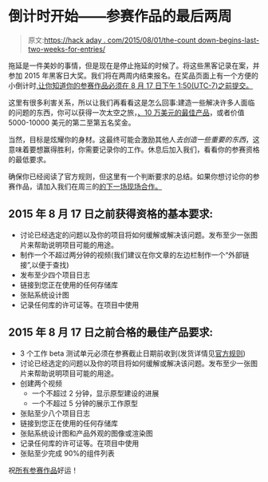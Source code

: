 # 倒计时开始——参赛作品的最后两周

> 原文:[https://hack aday . com/2015/08/01/the-count down-begins-last-two-weeks-for-entries/](https://hackaday.com/2015/08/01/the-countdown-begins-last-two-weeks-for-entries/)

拖延是一件美妙的事情，但是现在是停止拖延的时候了。将这些黑客记录在案，并参加 2015 年黑客日大奖。我们将在两周内结束报名。在奖品页面上有一个方便的小倒计时[,让你知道你的参赛作品必须在 8 月 17 日下午 1:50(UTC-7)之前提交。](https://hackaday.io/prize)

这里有很多利害关系，所以让我们再看看这是怎么回事:建造一些解决许多人面临的问题的东西，你可以获得一次太空之旅，[、10 万美元的最佳产品](https://hackaday.io/prize#BestProduct)，或者价值 5000-10000 美元的第二至第五名奖金。

当然，目标是炫耀你的身材。这最终可能会激励其他人*去创造一些重要的东西*，这意味着要想赢得胜利，你需要记录你的工作。休息后加入我们，看看你的参赛资格的最低要求。

确保你已经阅读了官方规则，但这里有一个判断要求的总结。如果你想讨论你的参赛作品，请加入我们在周三的[的下一场现场合作。](https://hackaday.io/event/7030-hackaday-prize-collaboratorium-6)

## 2015 年 8 月 17 日之前获得资格的基本要求:

*   讨论已经选定的问题以及你的项目将如何缓解或解决该问题。发布至少一张图片来帮助说明项目可能的用途。
*   制作一个不超过两分钟的视频(我们建议在你文章的左边栏制作一个“外部链接”,以便于查找)
*   发布至少四个项目日志
*   链接到您正在使用的任何存储库
*   张贴系统设计图
*   记录任何库的许可证等。在项目中使用

## 2015 年 8 月 17 日之前合格的最佳产品要求:

*   3 个工作 beta 测试单元必须在参赛截止日期前收到(发货详情见[官方规则](https://hackaday.io/prize/rules-en))
*   讨论已经选定的问题以及你的项目将如何缓解或解决该问题。发布至少一张图片来帮助说明项目可能的用途。
*   创建两个视频
    *   一个不超过 2 分钟，显示原型建设的进展
    *   一个不超过 5 分钟的展示工作原型
*   张贴至少八个项目日志
*   链接到您正在使用的任何存储库
*   张贴系统设计图和产品外观的图像或渲染图
*   记录任何库的许可证等。在项目中使用
*   张贴至少完成 90%的组件列表

祝[所有参赛作品](https://hackaday.io/submissions/prize2015/list)好运！